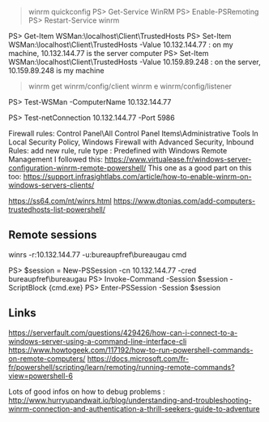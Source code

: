 > winrm quickconfig
PS> Get-Service WinRM
PS> Enable-PSRemoting
PS> Restart-Service winrm

PS> Get-Item WSMan:\localhost\Client\TrustedHosts
PS> Set-Item WSMan:\localhost\Client\TrustedHosts -Value 10.132.144.77 : on my machine, 10.132.144.77 is the server computer 
PS> Set-Item WSMan:\localhost\Client\TrustedHosts -Value 10.159.89.248 : on the server, 10.159.89.248 is my machine

> winrm get winrm/config/client
> winrm e winrm/config/listener

PS> Test-WSMan -ComputerName 10.132.144.77

PS> Test-netConnection 10.132.144.77 -Port 5986

Firewall rules: Control Panel\All Control Panel Items\Administrative Tools
In Local Security Policy, Windows Firewall with Advanced Security, Inbound Rules: add new rule, rule type : Predefined with Windows Remote Management
I followed this: https://www.virtualease.fr/windows-server-configuration-winrm-remote-powershell/
This one as a good part on this too: https://support.infrasightlabs.com/article/how-to-enable-winrm-on-windows-servers-clients/

https://ss64.com/nt/winrs.html
https://www.dtonias.com/add-computers-trustedhosts-list-powershell/

## Remote sessions

winrs -r:10.132.144.77 -u:bureaupfref\bureaugau cmd

PS> $session = New-PSSession -cn 10.132.144.77 -cred bureaupfref\bureaugau
PS> Invoke-Command -Session $session -ScriptBlock {cmd.exe}
PS> Enter-PSSession -Session $session

## Links

https://serverfault.com/questions/429426/how-can-i-connect-to-a-windows-server-using-a-command-line-interface-cli
https://www.howtogeek.com/117192/how-to-run-powershell-commands-on-remote-computers/
https://docs.microsoft.com/fr-fr/powershell/scripting/learn/remoting/running-remote-commands?view=powershell-6

Lots of good infos on how to debug problems : http://www.hurryupandwait.io/blog/understanding-and-troubleshooting-winrm-connection-and-authentication-a-thrill-seekers-guide-to-adventure